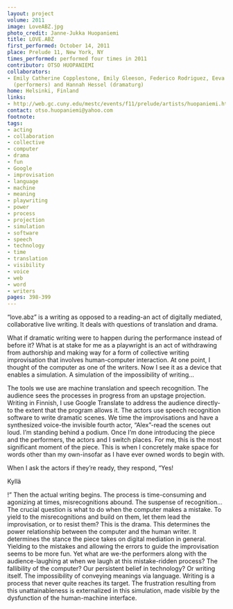```yaml
---
layout: project
volume: 2011
image: LoveABZ.jpg
photo_credit: Janne-Jukka Huopaniemi
title: LOVE.ABZ
first_performed: October 14, 2011
place: Prelude 11, New York, NY
times_performed: performed four times in 2011
contributor: OTSO HUOPANIEMI
collaborators:
- Emily Catherine Copplestone, Emily Gleeson, Federico Rodriguez, Eeva Semerdjiev
  (performers) and Hannah Hessel (dramaturg)
home: Helsinki, Finland
links:
- http://web.gc.cuny.edu/mestc/events/f11/prelude/artists/huopaniemi.html
contact: otso.huopaniemi@yahoo.com
footnote: 
tags:
- acting
- collaboration
- collective
- computer
- drama
- fun
- Google
- improvisation
- language
- machine
- meaning
- playwriting
- power
- process
- projection
- simulation
- software
- speech
- technology
- time
- translation
- visibility
- voice
- web
- word
- writers
pages: 398-399
---
```


“love.abz” is a writing as opposed to a reading-an act of digitally mediated, collaborative live writing. It deals with questions of translation and drama. 

What if dramatic writing were to happen during the performance instead of before it? What is at stake for me as a playwright is an act of withdrawing from authorship and making way for a form of collective writing improvisation that involves human-computer interaction. At one point, I thought of the computer as one of the writers. Now I see it as a device that enables a simulation. A simulation of the impossibility of writing… 

The tools we use are machine translation and speech recognition. The audience sees the processes in progress from an upstage projection. Writing in Finnish, I use Google Translate to address the audience directly-to the extent that the program allows it. The actors use speech recognition software to write dramatic scenes. We time the improvisations and have a synthesized voice-the invisible fourth actor, “Alex”-read the scenes out loud. I’m standing behind a podium. Once I’m done introducing the piece and the performers, the actors and I switch places. For me, this is the most significant moment of the piece. This is when I concretely make space for words other than my own-insofar as I have ever owned words to begin with. 

When I ask the actors if they’re ready, they respond, “Yes! 

Kyllä

!” Then the actual writing begins. The process is time-consuming and agonizing at times, misrecognitions abound. The suspense of recognition… The crucial question is what to do when the computer makes a mistake. To yield to the misrecognitions and build on them, let them lead the improvisation, or to resist them? This is the drama. This determines the power relationship between the computer and the human writer. It determines the stance the piece takes on digital mediation in general. Yielding to the mistakes and allowing the errors to guide the improvisation seems to be more fun. Yet what are we-the performers along with the audience-laughing at when we laugh at this mistake-ridden process? The fallibility of the computer? Our persistent belief in technology? Or writing itself. The impossibility of conveying meanings via language. Writing is a process that never quite reaches its target. The frustration resulting from this unattainableness is externalized in this simulation, made visible by the dysfunction of the human-machine interface.
